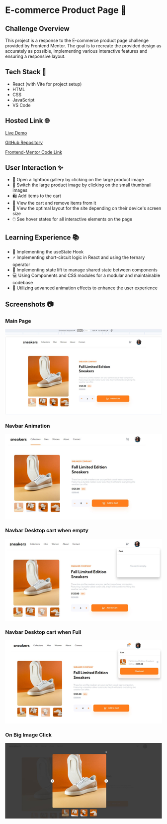 # E-commerce Product Page 🛒

## Challenge Overview

This project is a response to the E-commerce product page challenge provided by Frontend Mentor. The goal is to recreate the provided design as accurately as possible, implementing various interactive features and ensuring a responsive layout.

## Tech Stack 🚀

- React (with Vite for project setup)
- HTML
- CSS
- JavaScript
- VS Code

## Hosted Link 🌐

[Live Demo](https://vinayak9669.github.io/E-commerceWebsite-frontend-mentor-challenge/)

[GitHub Repository](https://github.com/VINAYAK9669/E-commerceWebsite-frontend-mentor-challenge)

[Frontend-Mentor Code Link](https://www.frontendmentor.io/solutions/responsive-ecommerce-website-using-react-vite-Knj6aBGzIz)

## User Interaction ✨

- 🌟 Open a lightbox gallery by clicking on the large product image
- 🔄 Switch the large product image by clicking on the small thumbnail images
- 🛍️ Add items to the cart
- 🛒 View the cart and remove items from it
- 📱 View the optimal layout for the site depending on their device's screen size
- 🖱️ See hover states for all interactive elements on the page

## Learning Experience 📚

- 🔄 Implementing the useState Hook
- ⚡ Implementing short-circuit logic in React and using the ternary operator
- 🚀 Implementing state lift to manage shared state between components
- 💻 Using Components and CSS modules for a modular and maintainable codebase
- 🎨 Utilizing advanced animation effects to enhance the user experience

## Screenshots 📷
### Main Page
![Screenshot 1](readmeImages/Desktop-Main.JPG)

### Navbar Animation
![Screenshot 2](readmeImages/Desktop-Cart-Nav-Animation.JPG)

### Navbar Desktop cart when empty
![Screenshot 2](readmeImages/Desktop-Cart-Empty.JPG)

### Navbar Desktop cart when Full
![Screenshot 2](readmeImages/Desktop-Cart-Full.JPG)

### On Big Image Click
![Screenshot 2](readmeImages/bigIkmageClick.JPG)

